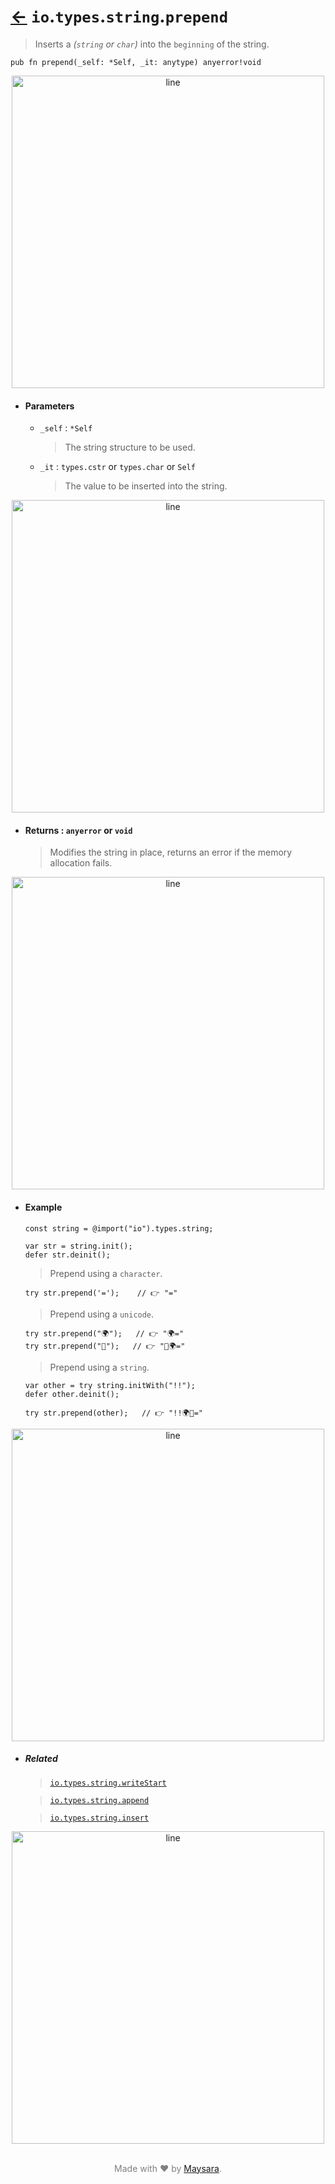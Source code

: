 # [←](../readme.md) `io`.`types`.`string`.`prepend`

> Inserts a _(`string` or `char`)_ into the `beginning` of the string.

```zig
pub fn prepend(_self: *Self, _it: anytype) anyerror!void
```


<div align="center">
<img src="https://raw.githubusercontent.com/Super-ZIG/io/refs/heads/main/docs/dist/img/md/line.png" alt="line" style="width:500px;"/>
</div>

- #### Parameters

    - `_self` : `*Self`

        > The string structure to be used.

    - `_it` : `types.cstr` or `types.char` or `Self`

        > The value to be inserted into the string.


<div align="center">
<img src="https://raw.githubusercontent.com/Super-ZIG/io/refs/heads/main/docs/dist/img/md/line.png" alt="line" style="width:500px;"/>
</div>

- #### Returns : `anyerror` or `void`

    > Modifies the string in place, returns an error if the memory allocation fails.

<div align="center">
<img src="https://raw.githubusercontent.com/Super-ZIG/io/refs/heads/main/docs/dist/img/md/line.png" alt="line" style="width:500px;"/>
</div>

- #### Example

    ```zig
    const string = @import("io").types.string;
    ```

    ```zig
    var str = string.init();
    defer str.deinit();
    ```

    > Prepend using a `character`.

    ```zig
    try str.prepend('=');    // 👉 "="
    ```

    > Prepend using a `unicode`.

    ```zig
    try str.prepend("🌍");   // 👉 "🌍="
    try str.prepend("🌟");   // 👉 "🌟🌍="
    ```

    > Prepend using a `string`.

    ```zig
    var other = try string.initWith("!!");
    defer other.deinit();

    try str.prepend(other);   // 👉 "!!🌍🌟="
    ```

<div align="center">
<img src="https://raw.githubusercontent.com/Super-ZIG/io/refs/heads/main/docs/dist/img/md/line.png" alt="line" style="width:500px;"/>
</div>

- ##### Related

  > [`io.types.string.writeStart`](./writeStart.md)

  > [`io.types.string.append`](./append.md)

  > [`io.types.string.insert`](./insert.md)

<div align="center">
<img src="https://raw.githubusercontent.com/Super-ZIG/io/refs/heads/main/docs/dist/img/md/line.png" alt="line" style="width:500px;"/>
</div>

<p align="center" style="color:grey;"><br />Made with ❤️ by <a href="http://github.com/maysara-elshewehy" target="blank">Maysara</a>.</p>